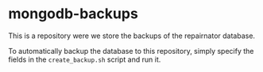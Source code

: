 # mongodb-backups

This is a repository were we store the backups of the repairnator database.

To automatically backup the database to this repository, simply specify the fields in the `create_backup.sh` script and run it.

